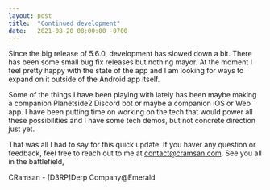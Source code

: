 ```yaml
---
layout: post
title:  "Continued development"
date:   2021-08-20 08:00:00 -0700
---
```


Since the big release of 5.6.0, development has slowed down a bit. There has been some small bug fix releases but nothing mayor. At the moment I feel pretty happy with the state of the app and I am looking for ways to expand on it outside of the Android app itself.

Some of the things I have been playing with lately has been maybe making a companion Planetside2 Discord bot or maybe a companion iOS or Web app. I have been putting time on working on the tech that would power all these possibilities and I have some tech demos, but not concrete direction just yet.

That was all I had to say for this quick update. If you haver any question or feedback, feel free to reach out to me at [contact@cramsan.com](mailto:contact@cramsan.com). See you all in the battlefield,

CRamsan - [D3RP]Derp Company@Emerald
